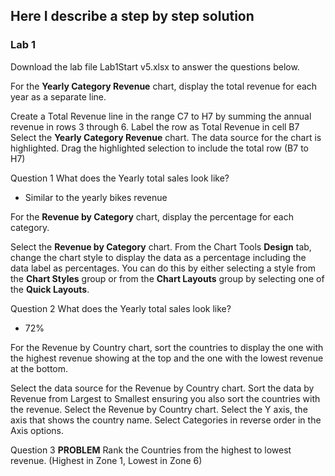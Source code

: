 ## Here I describe a step by step solution

### Lab 1
Download the lab file Lab1Start v5.xlsx to answer the questions below.

For the **Yearly Category Revenue** chart, display the total revenue for each year as a separate line.

Create a Total Revenue line in the range C7 to H7 by summing the annual revenue in rows 3 through 6. Label the row as Total Revenue in cell B7
Select the **Yearly Category Revenue** chart.
The data source for the chart is highlighted.
Drag the highlighted selection to include the total row (B7 to H7)

Question 1
What does the Yearly total sales look like?
* Similar to the yearly bikes revenue

For the **Revenue by Category** chart, display the percentage for each category.

Select the **Revenue by Category** chart.
From the Chart Tools **Design** tab, change the chart style to display the data as a percentage including the data label as percentages. 
You can do this by either selecting a style from the **Chart Styles** group or from the **Chart Layouts** group by selecting one of the **Quick Layouts**.

Question 2
What does the Yearly total sales look like?
* 72%

For the Revenue by Country chart, sort the countries to display the one with the highest revenue showing at the top and the one with the lowest revenue at the bottom.

Select the data source for the Revenue by Country chart.
Sort the data by Revenue from Largest to Smallest ensuring you also sort the countries with the revenue.
Select the Revenue by Country chart.
Select the Y axis, the axis that shows the country name.
Select Categories in reverse order in the Axis options.

Question 3
**PROBLEM**
Rank the Countries from the highest to lowest revenue. (Highest in Zone 1, Lowest in Zone 6)

